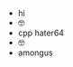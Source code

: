- hi
- 🤓
- cpp hater64
- 🤓
- amongus

<!---
Sobbers/Sobbers is a 🤓 special 🤓 repository because its `README.md` (this file) appears on your GitHub profile.
You can click the Preview link to take a look at your changes.
--->
